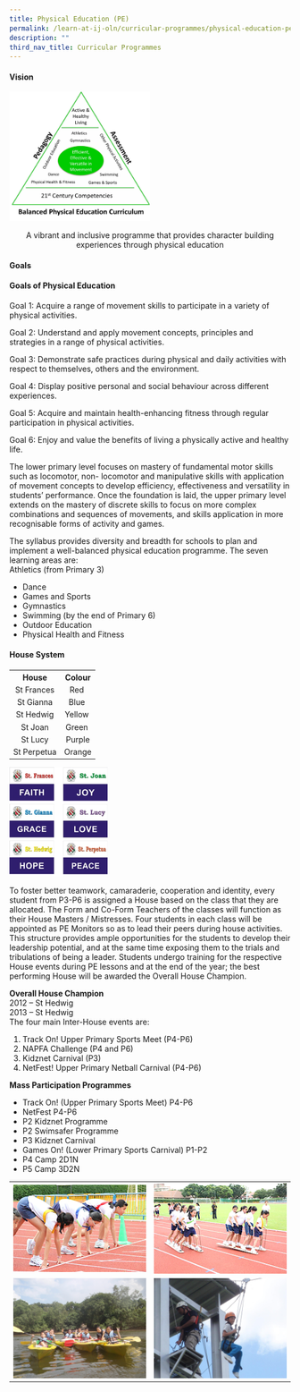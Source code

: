 ```yaml
---
title: Physical Education (PE)
permalink: /learn-at-ij-oln/curricular-programmes/physical-education-pe/
description: ""
third_nav_title: Curricular Programmes
---
```

<h4><strong>Vision</strong></h4>
<img style="width: 50%;" src="/images/pe1.png" />
<p style="text-align: center;">A vibrant and inclusive programme that provides character building experiences through physical education</p>
<h4><strong>Goals</strong></h4>
<h4>Goals of Physical Education</h4>
<p>Goal 1: Acquire a range of movement skills to participate in a variety of physical activities.</p>
<p>Goal 2: Understand and apply movement concepts, principles and strategies in a range of physical activities.</p>
<p>Goal 3: Demonstrate safe practices during physical and daily activities with respect to themselves, others and the environment.</p>
<p>Goal 4: Display positive personal and social behaviour across different experiences.</p>
<p>Goal 5: Acquire and maintain health-enhancing fitness through regular participation in physical activities.</p>
<p>Goal 6: Enjoy and value the benefits of living a physically active and healthy life.</p>
<p>The lower primary level focuses on mastery of fundamental motor skills such as locomotor, non- locomotor and manipulative skills with application of movement concepts to develop efficiency, effectiveness and versatility in students&rsquo; performance. Once the foundation is laid, the upper primary level extends on the mastery of discrete skills to focus on more complex combinations and sequences of movements, and skills application in more recognisable forms of activity and games.</p>
<p>The syllabus provides diversity and breadth for schools to plan and implement a well-balanced physical education programme. The seven learning areas are:<br />Athletics (from Primary 3)</p>
<ul>
<li>Dance</li>
<li>Games and Sports</li>
<li>Gymnastics</li>
<li>Swimming (by the end of Primary 6)</li>
<li>Outdoor Education</li>
<li>Physical Health and Fitness</li>
</ul>
<h4><strong>House System</strong></h4>
<table>
<tbody>
<tr>
<th style="text-align: center;">House</th>
<th style="text-align: center;">Colour</th>
</tr>
<tr>
<td style="text-align: center;">St Frances</td>
<td style="text-align: center;">Red&nbsp;</td>
</tr>
<tr>
<td style="text-align: center;">St Gianna</td>
<td style="text-align: center;">Blue&nbsp;</td>
</tr>
<tr>
<td style="text-align: center;">St Hedwig</td>
<td style="text-align: center;">Yellow&nbsp;</td>
</tr>
<tr>
<td style="text-align: center;">St Joan</td>
<td style="text-align: center;">Green&nbsp;</td>
</tr>
<tr>
<td style="text-align: center;">St Lucy</td>
<td style="text-align: center;">Purple</td>
</tr>
<tr>
<td style="text-align: center;">St Perpetua</td>
<td style="text-align: center;">Orange</td>
</tr>
</tbody>
</table>
<img style="width: 35%;" src="/images/pe2.jpg" />
<p>To foster better teamwork, camaraderie, cooperation and identity, every student from P3-P6 is assigned a House based on the class that they are allocated. The Form and Co-Form Teachers of the classes will function as their House Masters / Mistresses. Four students in each class will be appointed as PE Monitors so as to lead their peers during house activities. This structure provides ample opportunities for the students to develop their leadership potential, and at the same time exposing them to the trials and tribulations of being a leader. Students undergo training for the respective House events during PE lessons and at the end of the year; the best performing House will be awarded the Overall House Champion.</p>
<p><strong>Overall House Champion<br /></strong>2012 &ndash; St Hedwig<br />2013 &ndash; St Hedwig<br />The four main Inter-House events are:</p>
<ol>
<li>Track On! Upper Primary Sports Meet (P4-P6)</li>
<li>NAPFA Challenge (P4 and P6)</li>
<li>Kidznet Carnival (P3)</li>
<li>NetFest! Upper Primary Netball Carnival (P4-P6)</li>
</ol>
<p><strong>Mass Participation Programmes</strong></p>
<ul>
<li>Track On! (Upper Primary Sports Meet) P4-P6</li>
<li>NetFest P4-P6</li>
<li>P2 Kidznet Programme</li>
<li>P2 Swimsafer Programme</li>
<li>P3 Kidznet Carnival&nbsp;</li>
<li>Games On! (Lower Primary Sports Carnival) P1-P2</li>
<li>P4 Camp 2D1N</li>
<li>P5 Camp 3D2N</li>
</ul>
<table style="border-collapse: collapse; width: 100%;" border="0">
<tbody>
<tr>
<td style="width: 50%;"><img src="/images/pe3.png"></td>
<td style="width: 50%;"><img src="/images/pe4.png"></td>
</tr>
<tr>
<td style="width: 50%;"><img src="/images/pe5.jpg"></td>
<td style="width: 50%;"><img src="/images/pe6.jpg"></td>
</tr>
</tbody>
</table>